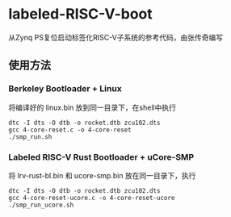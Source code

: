 # labeled-RISC-V-boot

从Zynq PS复位启动标签化RISC-V子系统的参考代码，由张传奇编写

## 使用方法

### Berkeley Bootloader + Linux

将编译好的 linux.bin 放到同一目录下，在shell中执行

```shell
dtc -I dts -O dtb -o rocket.dtb zcu102.dts
gcc 4-core-reset.c -o 4-core-reset
./smp_run.sh
```

### Labeled RISC-V Rust Bootloader + uCore-SMP

将 lrv-rust-bl.bin 和 ucore-smp.bin 放在同一目录下，执行

```shell
dtc -I dts -O dtb -o rocket.dtb zcu102.dts
gcc 4-core-reset-ucore.c -o 4-core-reset-ucore
./smp_run_ucore.sh
```
